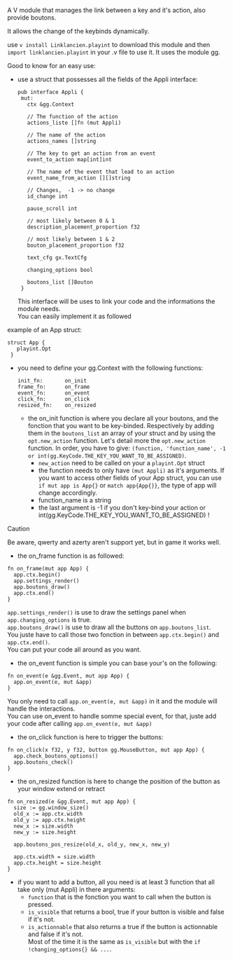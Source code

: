 A V module that manages the link between a key and it's action, also provide boutons.

It allows the change of the keybinds dynamically.

use ```v install Linklancien.playint``` to download this module and then ```import linklancien.playint``` in your .v file to use it.
It uses the module gg.

Good to know for an easy use:
- use a struct that possesses all the fields of the Appli interface:
   ```
   pub interface Appli {
    mut:
      ctx &gg.Context

      // The function of the action
      actions_liste []fn (mut Appli)

      // The name of the action
      actions_names []string

      // The key to get an action from an event
      event_to_action map[int]int

      // The name of the event that lead to an action
      event_name_from_action [][]string

      // Changes,  -1 -> no change
      id_change int

      pause_scroll int

      // most likely between 0 & 1
      description_placement_proportion f32

      // most likely between 1 & 2
      bouton_placement_proportion f32

      text_cfg gx.TextCfg

      changing_options bool

      boutons_list []Bouton
    }
   ```
  This interface will be uses to link your code and the informations the module needs.  
  You can easily implement it as followed

 example of an App struct:
   ```
   struct App {
      playint.Opt
    }
   ```
- you need to define your gg.Context with the following functions:
  ```
  init_fn:       on_init
  frame_fn:      on_frame
  event_fn:      on_event
  click_fn:      on_click
  resized_fn:    on_resized
  ```
  - the on_init function is where you declare all your boutons, and the fonction that you want to be key-binded. Respectively by adding them in the ``boutons_list`` an array of your struct and by using the ``opt.new_action`` function.
    Let's detail more the ``opt.new_action`` function. In order, you have to give: ``(function, 'function_name', -1 or int(gg.KeyCode.THE_KEY_YOU_WANT_TO_BE_ASSIGNED)``.
    - ``new_action`` need to be called on your a ``playint.Opt`` struct
    - the function needs to only have ``(mut Appli)`` as it's arguments. 
    If you want to access other fields of your App struct, you can use ``if mut app is App{}`` or ``match app{App{}}``, the type of app will change accordingly.  
    - function_name is a string  
    - the last argument is -1 if you don't key-bind your action or int(gg.KeyCode.THE_KEY_YOU_WANT_TO_BE_ASSIGNED) !  
> [!CAUTION]
> Be aware, qwerty and azerty aren't support yet, but in game it works well.
  - the on_frame function is as followed:
  ```
  fn on_frame(mut app App) {
	app.ctx.begin()
	app.settings_render()
	app.boutons_draw()
	app.ctx.end()
  }
  ```
  ``app.settings_render()`` is use to draw the settings panel when ``app.changing_options`` is true.  
  ``app.boutons_draw()`` is use to draw all the buttons on ``app.boutons_list``.  
  You juste have to call those two fonction in between ``app.ctx.begin()`` and ``app.ctx.end()``.  
  You can put your code all around as you want.  
  - the on_event function is simple you can base your's on the following:
  ```
  fn on_event(e &gg.Event, mut app App) {
	app.on_event(e, mut &app)
  }
  ```
  You only need to call ``app.on_event(e, mut &app)`` in it and the module will handle the interactions.  
  You can use on_event to handle somme special event, for that, juste add your code after calling  ``app.on_event(e, mut &app)``
  - the on_click function is here to trigger the buttons:
  ```
  fn on_click(x f32, y f32, button gg.MouseButton, mut app App) {
	app.check_boutons_options()
	app.boutons_check()
  }
  ```
  - the on_resized function is here to change the position of the button as your window extend or retract
  ```
  fn on_resized(e &gg.Event, mut app App) {
	size := gg.window_size()
	old_x := app.ctx.width
	old_y := app.ctx.height
	new_x := size.width
	new_y := size.height

	app.boutons_pos_resize(old_x, old_y, new_x, new_y)

	app.ctx.width = size.width
	app.ctx.height = size.height
  }
  ```

- if you want to add a button, all you need is at least 3 function that all take only (mut Appli) in there arguments:   
   - ``function`` that is the fonction you want to call when the button is pressed.  
   - ``is_visible`` that returns a bool, true if your button is visible and false if it's not.  
   - ``is_actionnable`` that also returns a true if the button is actionnable and false if it's not.  
   Most of the time it is the same as ``is_visible`` but with the ``if !changing_options{} && ...``.  
